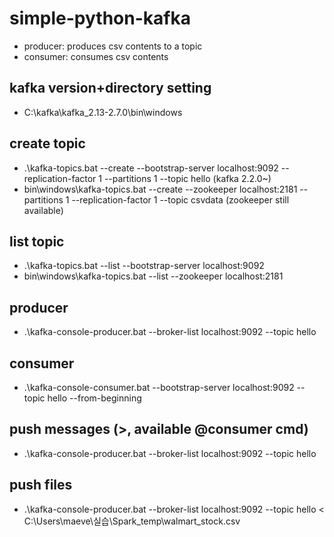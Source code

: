 # simple-python-kafka
- producer: produces csv contents to a topic
- consumer: consumes csv contents

## kafka version+directory setting
- C:\kafka\kafka_2.13-2.7.0\bin\windows

## create topic
- .\kafka-topics.bat --create --bootstrap-server localhost:9092 --replication-factor 1 --partitions 1 --topic hello (kafka 2.2.0~)
- bin\windows\kafka-topics.bat --create --zookeeper localhost:2181 --partitions 1 --replication-factor 1 --topic csvdata (zookeeper still available)

## list topic
- .\kafka-topics.bat --list --bootstrap-server localhost:9092
- bin\windows\kafka-topics.bat --list --zookeeper localhost:2181

## producer
- .\kafka-console-producer.bat --broker-list localhost:9092 --topic hello

## consumer
- .\kafka-console-consumer.bat --bootstrap-server localhost:9092 --topic hello --from-beginning

## push messages (>, available @consumer cmd)
- .\kafka-console-producer.bat --broker-list localhost:9092 --topic hello

## push files
- .\kafka-console-producer.bat --broker-list localhost:9092 --topic hello < C:\Users\maeve\실습\Spark_temp\walmart_stock.csv
